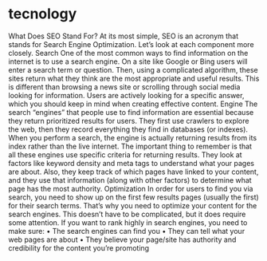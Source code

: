 # tecnology
What Does SEO Stand For? At its most simple, SEO is an acronym that stands for Search Engine Optimization. Let’s look at each component more closely.  Search One of the most common ways to find information on the internet is to use a search engine. On a site like Google or Bing users will enter a search term or question. Then, using a complicated algorithm, these sites return what they think are the most appropriate and useful results.  This is different than browsing a news site or scrolling through social media looking for information. Users are actively looking for a specific answer, which you should keep in mind when creating effective content.  Engine The search “engines” that people use to find information are essential because they return prioritized results for users. They first use crawlers to explore the web, then they record everything they find in databases (or indexes). When you perform a search, the engine is actually returning results from its index rather than the live internet.  The important thing to remember is that all these engines use specific criteria for returning results. They look at factors like keyword density and meta tags to understand what your pages are about. Also, they keep track of which pages have linked to your content, and they use that information (along with other factors) to determine what page has the most authority.  Optimization In order for users to find you via search, you need to show up on the first few results pages (usually the first) for their search terms. That’s why you need to optimize your content for the search engines. This doesn’t have to be complicated, but it does require some attention.  If you want to rank highly in search engines, you need to make sure: •  The search engines can find you •  They can tell what your web pages are about •  They believe your page/site has authority and credibility for the content you’re promoting
